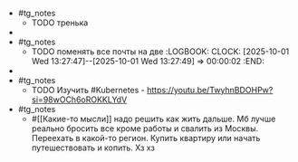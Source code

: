 - #tg_notes
	- TODO тренька
-
- #tg_notes
	- TODO поменять все почты на две
	  :LOGBOOK:
	  CLOCK: [2025-10-01 Wed 13:27:47]--[2025-10-01 Wed 13:27:49] =>  00:00:02
	  :END:
-
- #tg_notes
	 - TODO Изучить #Kubernetes - https://youtu.be/TwyhnBDOHPw?si=98wOCh6oROKKLYdV
- #tg_notes
	 - #[[Какие-то мысли]] надо решить как жить дальше. Мб лучше реально бросить все кроме работы и свалить из Москвы. Переехать в какой-то регион. Купить квартиру или начать путешествовать и копить. Хз хз